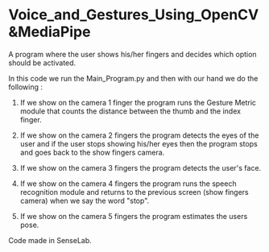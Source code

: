 # Voice_and_Gestures_Using_OpenCV&MediaPipe
A program where the user shows his/her fingers and decides which option should be activated.


In this code we run the Main_Program.py and then with our hand we do the following :

 1) If we show on the camera 1 finger the program runs the Gesture Metric module that counts the distance between the thumb and the index finger.
 
 2) If we show on the camera 2 fingers the program detects the eyes of the user and if the user stops showing his/her eyes then the program stops and goes back to the show fingers camera.
 
 3) If we show on the camera 3 fingers the program detects the user's face.
 
 4) If we show on the camera 4 fingers the program runs the speech recognition module and returns to the previous screen (show fingers camera) when we say the word "stop".
 
 5) If we show on the camera 5 fingers the program estimates the users pose.



Code made in SenseLab.
